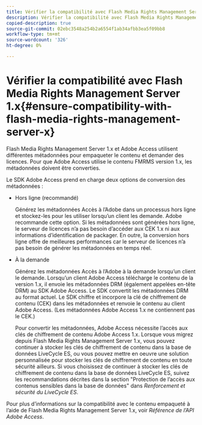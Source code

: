 ```yaml
---
title: Vérifier la compatibilité avec Flash Media Rights Management Server 1.x
description: Vérifier la compatibilité avec Flash Media Rights Management Server 1.x
copied-description: true
source-git-commit: 02ebc3548a254b2a6554f1ab34afbb3ea5f09bb8
workflow-type: tm+mt
source-wordcount: '326'
ht-degree: 0%

---
```


# Vérifier la compatibilité avec Flash Media Rights Management Server 1.x{#ensure-compatibility-with-flash-media-rights-management-server-x}

Flash Media Rights Management Server 1.x et Adobe Access utilisent différentes métadonnées pour empaqueter le contenu et demander des licences. Pour que Adobe Access utilise le contenu FMRMS version 1.x, les métadonnées doivent être converties.

Le SDK Adobe Access prend en charge deux options de conversion des métadonnées :

* Hors ligne (recommandé)

  Générez les métadonnées Accès à l’Adobe dans un processus hors ligne et stockez-les pour les utiliser lorsqu’un client les demande. Adobe recommande cette option. Si les métadonnées sont générées hors ligne, le serveur de licences n’a pas besoin d’accéder aux CEK 1.x ni aux informations d’identification de packager. En outre, la conversion hors ligne offre de meilleures performances car le serveur de licences n’a pas besoin de générer les métadonnées en temps réel.

* À la demande

  Générez les métadonnées Accès à l’Adobe à la demande lorsqu’un client le demande. Lorsqu’un client Adobe Access télécharge le contenu de la version 1.x, il envoie les métadonnées DRM (également appelées en-tête DRM) au SDK Adobe Access. Le SDK convertit les métadonnées DRM au format actuel. Le SDK chiffre et incorpore la clé de chiffrement de contenu (CEK) dans les métadonnées et renvoie le contenu au client Adobe Access. (Les métadonnées Adobe Access 1.x ne contiennent pas le CEK.)

  Pour convertir les métadonnées, Adobe Access nécessite l’accès aux clés de chiffrement de contenu Adobe Access 1.x. Lorsque vous migrez depuis Flash Media Rights Management Server 1.x, vous pouvez continuer à stocker les clés de chiffrement de contenu dans la base de données LiveCycle ES, ou vous pouvez mettre en oeuvre une solution personnalisée pour stocker les clés de chiffrement de contenu en toute sécurité ailleurs. Si vous choisissez de continuer à stocker les clés de chiffrement de contenu dans la base de données LiveCycle ES, suivez les recommandations décrites dans la section &quot;Protection de l’accès aux contenus sensibles dans la base de données&quot; dans *Renforcement et sécurité du LiveCycle ES*.

Pour plus d’informations sur la compatibilité avec le contenu empaqueté à l’aide de Flash Media Rights Management Server 1.x, voir *Référence de l’API Adobe Access*.
